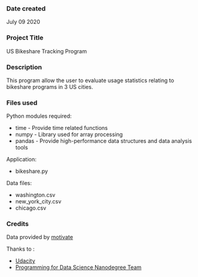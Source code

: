 ### Date created
July 09 2020
### Project Title
US Bikeshare Tracking Program

### Description
This program allow the user to evaluate usage statistics relating to bikeshare programs in 3 US cities.

### Files used
Python modules required:

* time    - Provide time related functions
* numpy  - Library used for array processing
* pandas - Provide high-performance data structures and data analysis tools

Application:
* bikeshare.py

Data files:
* washington.csv
* new_york_city.csv
* chicago.csv

### Credits
Data  provided by [motivate](https://www.motivateco.com/)

Thanks to :

* [Udacity](https://www.udacity.com/)
* [Programming for Data Science Nanodegree Team](https://www.udacity.com/course/programming-for-data-science-nanodegree--nd104)
